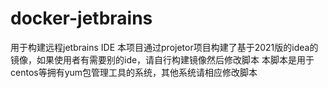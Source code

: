 # docker-jetbrains
用于构建远程jetbrains IDE
本项目通过projetor项目构建了基于2021版的idea的镜像，如果使用者有需要别的ide，请自行构建镜像然后修改脚本
本脚本是用于centos等拥有yum包管理工具的系统，其他系统请相应修改脚本

